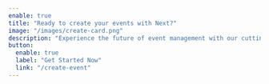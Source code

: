 ```yaml
---
enable: true
title: "Ready to create your events with Next?"
image: "/images/create-card.png"
description: "Experience the future of event management with our cutting-edge platform. Seamlessly create and manage events with Nextplate."
button:
  enable: true
  label: "Get Started Now"
  link: "/create-event"
---
```

